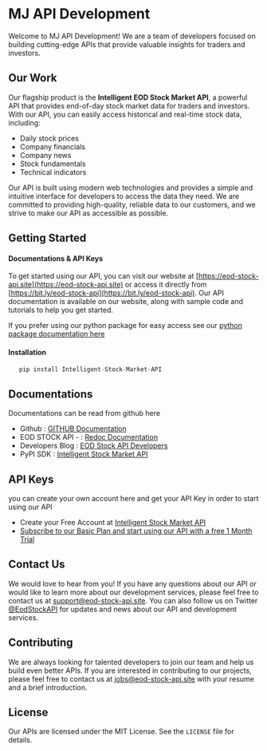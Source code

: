 # MJ API Development

Welcome to MJ API Development! We are a team of developers focused on building cutting-edge APIs that provide valuable insights for traders and investors.

## Our Work

Our flagship product is the **Intelligent EOD Stock Market API**, a powerful API that provides end-of-day stock market data for traders and investors. With our API, you can easily access historical and real-time stock data, including:

- Daily stock prices
- Company financials
- Company news
- Stock fundamentals
- Technical indicators

Our API is built using modern web technologies and provides a simple and intuitive interface for developers to access the data they need. We are committed to providing high-quality, reliable data to our customers, and we strive to make our API as accessible as possible.

## Getting Started

#### Documentations & API Keys

To get started using our API, you can visit our website at [https://eod-stock-api.site](https://eod-stock-api.site) or access it directly from [https://bit.ly/eod-stock-api](https://bit.ly/eod-stock-api). Our API documentation is available on our website, along with sample code and tutorials to help you get started.

If you prefer using our python package for easy access see our [python package documentation here](https://github.com/MJ-API-Development/stock-api-pythonsdk)


#### Installation

```python
   pip install Intelligent-Stock-Market-API   
```


## Documentations

Documentations can be read from github here 

- Github : [GITHUB Documentation](https://github.com/MJ-API-Development/Intelligent-EOD-Stock-Financial-News-API)
- EOD STOCK API - : [Redoc Documentation](https://eod-stock-api.site/redoc)
- Developers Blog : [EOD Stock API Developers](https://eod-stock-api.site/blog)
- PyPI SDK : [Intelligent Stock Market API](https://pypi.org/project/Intelligent-Stock-Market-API)
    



## API Keys 

  you can create your own account here and get your API Key in order to start using our API
  

- Create your Free Account at [Intelligent Stock Market API](https://eod-stock-api.site/login)
- [Subscribe to our Basic Plan and start using our API with a free 1 Month Trial](https://eod-stock-api.site/plan-descriptions/basic)

 

## Contact Us

We would love to hear from you! If you have any questions about our API or would like to learn more about our development services, please feel free to contact us at [support@eod-stock-api.site](mailto:support@eod-stock-api.site). You can also follow us on Twitter [@EodStockAPI](https://twitter.com/EodStockAPI) for updates and news about our API and development services.

## Contributing

We are always looking for talented developers to join our team and help us build even better APIs. If you are interested in contributing to our projects, please feel free to contact us at [jobs@eod-stock-api.site](mailto:jobs@eod-stock-api.site) with your resume and a brief introduction.

## License

Our APIs are licensed under the MIT License. See the `LICENSE` file for details.
